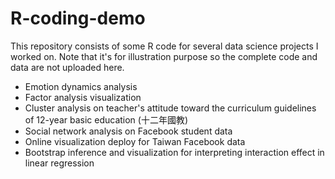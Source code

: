 # R-coding-demo
This repository consists of some R code for several data science projects I worked on. Note that it's for illustration purpose so the complete code and data are not uploaded here.

* Emotion dynamics analysis
* Factor analysis visualization
* Cluster analysis on teacher's attitude toward the curriculum guidelines of 12-year basic education (十二年國教)
* Social network analysis on Facebook student data
* Online visualization deploy for Taiwan Facebook data
* Bootstrap inference and visualization for interpreting interaction effect in linear regression 
